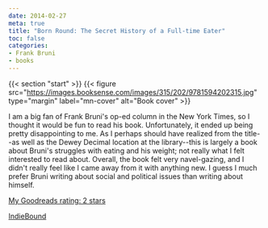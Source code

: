 ```yaml
---
date: 2014-02-27
meta: true
title: "Born Round: The Secret History of a Full-time Eater"
toc: false
categories:
- Frank Bruni
- books
---
```


{{< section "start" >}}
{{< figure src="https://images.booksense.com/images/315/202/9781594202315.jpg" type="margin" label="mn-cover" alt="Book cover" >}}

I am a big fan of Frank Bruni's op-ed column in the New York Times, so I thought it would be fun to read his book. Unfortunately, it ended up being pretty disappointing to me. As I perhaps should have realized from the title--as well as the Dewey Decimal location at the library--this is largely a book about Bruni's struggles with eating and his weight; not really what I felt interested to read about. Overall, the book felt very navel-gazing, and I didn't really feel like I came away from it with anything new. I guess I much prefer Bruni writing about social and political issues than writing about himself. 

[My Goodreads rating: 2 stars](https://www.goodreads.com/review/show/858646844)  

[IndieBound](https://www.indiebound.org/book/9781594202315)
